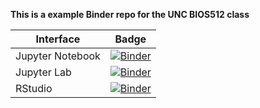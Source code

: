 **This is a example Binder repo for the UNC BIOS512 class**

| Interface | Badge |
| --------- | ----- |
| Jupyter Notebook | [![Binder](http://mybinder.org/badge_logo.svg)](http://mybinder.org/v2/gh/zhitong/BIOS512/main) |
| Jupyter Lab | [![Binder](http://mybinder.org/badge_logo.svg)](http://mybinder.org/v2/gh/zhitong/BIOS512/main?urlpath=lab) |
| RStudio | [![Binder](http://mybinder.org/badge_logo.svg)](http://mybinder.org/v2/gh/zhitong/BIOS512/main?urlpath=rstudio) |
